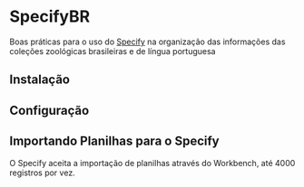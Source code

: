 # SpecifyBR
Boas práticas para o uso do [Specify](https://github.com/specify) na organização das informações das coleções zoológicas brasileiras e de língua portuguesa

## Instalação

## Configuração

## Importando Planilhas para o Specify
O Specify aceita a importação de planilhas através do Workbench, até 4000 registros por vez.
